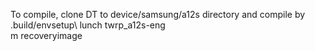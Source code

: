 To compile, clone DT to device/samsung/a12s directory and compile by .build/envsetup\ 
                                                                     lunch twrp_a12s-eng\
                                                                     m recoveryimage
